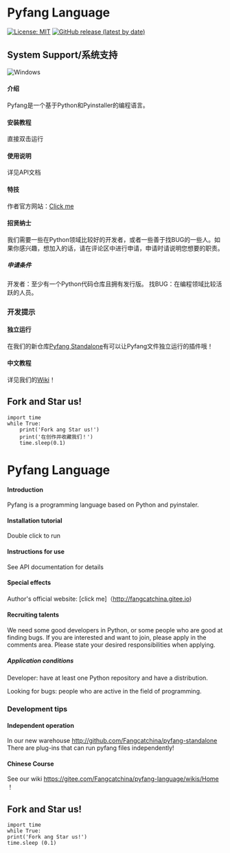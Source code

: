 # Pyfang Language

[![License: MIT](https://img.shields.io/badge/License-MIT-blue.svg)](https://www.gnu.org/licenses/mit)
[![GitHub release (latest by date)](https://img.shields.io/github/v/release/fangcatchina/pyfang-language)](https://github.com/FangcatChina/Pyfang-Language/)
## System Support/系统支持

![Windows](https://img.shields.io/badge/Windows-Supporting-blue)


#### 介绍

Pyfang是一个基于Python和Pyinstaller的编程语言。

#### 安装教程

直接双击运行

#### 使用说明

详见API文档

#### 特技

作者官方网站：[Click me](http://fangcat-1.icoc.vc)

#### 招贤纳士 

我们需要一些在Python领域比较好的开发者，或者一些善于找BUG的一些人。如果你感兴趣，想加入的话，请在评论区中进行申请，申请时请说明您想要的职责。
##### 申请条件 

开发者：至少有一个Python代码仓库且拥有发行版。
找BUG：在编程领域比较活跃的人员。
### 开发提示

#### 独立运行

在我们的新仓库[Pyfang Standalone](http://gitee.com/Fangcatchina/pyfang-standalone)有可以让Pyfang文件独立运行的插件哦！
#### 中文教程 

详见我们的[Wiki](https://gitee.com/Fangcatchina/pyfang-language/wikis/Home)！

## Fork and Star us!
```
import time
while True:
    print('Fork ang Star us!')
    print('在创作并收藏我们！')
    time.sleep(0.1)
```

# Pyfang Language


#### Introduction



Pyfang is a programming language based on Python and pyinstaler.



#### Installation tutorial



Double click to run



#### Instructions for use



See API documentation for details



#### Special effects



Author's official website: [click me]（http://fangcatchina.gitee.io)



#### Recruiting talents



We need some good developers in Python, or some people who are good at finding bugs. If you are interested and want to join, please apply in the comments area. Please state your desired responsibilities when applying.

##### Application conditions



Developer: have at least one Python repository and have a distribution.

Looking for bugs: people who are active in the field of programming.

### Development tips



#### Independent operation



In our new warehouse http://github.com/Fangcatchina/pyfang-standalone There are plug-ins that can run pyfang files independently!

#### Chinese Course



See our wiki https://gitee.com/Fangcatchina/pyfang-language/wikis/Home ！



## Fork and Star us!

```
import time
while True:
print('Fork ang Star us!')
time.sleep (0.1)
```
